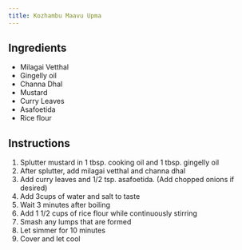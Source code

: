 ```yaml
---
title: Kozhambu Maavu Upma
---
```


## Ingredients

- Milagai Vetthal
- Gingelly oil
- Channa Dhal
- Mustard
- Curry Leaves
- Asafoetida
- Rice flour

## Instructions

1. Splutter mustard in 1 tbsp. cooking oil and 1 tbsp. gingelly oil
1. After splutter, add milagai vetthal and channa dhal
1. Add curry leaves and 1/2 tsp. asafoetida. (Add chopped onions if desired)
1. Add 3cups of water and salt to taste
1. Wait 3 minutes after boiling
1. Add 1 1/2 cups of rice flour while continuously stirring
1. Smash any lumps that are formed
1. Let simmer for 10 minutes
1. Cover and let cool
